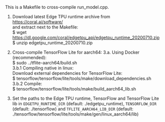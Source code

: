 This is a Makefile to cross-compile run_model.cpp.  
 1. Download latest Edge TPU runtime archive from https://coral.ai/software/  
    and extract next to the Makefile:  
    $ wget https://dl.google.com/coral/edgetpu_api/edgetpu_runtime_20200710.zip  
    $ unzip edgetpu_runtime_20200710.zip  
 
 3. Cross-compile TensorFlow Lite for aarch64: 
 3.a. Using Docker (recommended):  
    $ sudo ../tflite-aarch64/build.sh  
 3.b.1 Compiling native in linux:  
    Download external dependencies for TensorFlow Lite:  
    $ tensorflow/tensorflow/lite/tools/make/download_dependencies.sh  
 3.b.2 Compile:  
    $ tensorflow/tensorflow/lite/tools/make/build_aarch64_lib.sh
 4. Set the paths to the Edge TPU runtime, TensorFlow and TensorFlow Lite lib in
 `EDGETPU_RUNTIME_DIR` (default: ./edgetpu_runtime), `TENSORFLOW_DIR` (default: ./tensorflow) and `TFLITE_AARCH64_LIB_DIR` (default: ./tensorflow/tensorflow/lite/tools/make/gen/linux_aarch64/lib)
